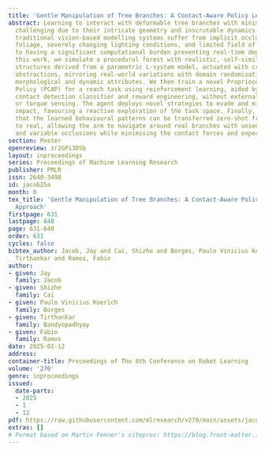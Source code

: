```yaml
---
title: 'Gentle Manipulation of Tree Branches: A Contact-Aware Policy Learning Approach'
abstract: Learning to interact with deformable tree branches with minimal damage is
  challenging due to their intricate geometry and inscrutable dynamics. Furthermore,
  traditional vision-based modelling systems suffer from implicit occlusions in dense
  foliage, severely changing lighting conditions, and limited field of view, in addition
  to having a significant computational burden preventing real-time deployment.In
  this work, we simulate a procedural forest with realistic, self-similar branching
  structures derived from a parametric L-system model, actuated with crude spring
  abstractions, mirroring real-world variations with domain randomisation over the
  morphological and dynamic attributes. We then train a novel Proprioceptive Contact-Aware
  Policy (PCAP) for a reach task using reinforcement learning, aided by a whole-arm
  contact detection classifier and reward engineering, without external vision, tactile,
  or torque sensing. The agent deploys novel strategies to evade and mitigate contact
  impact, favouring a reactive exploration of the task space. Finally, we demonstrate
  that the learned behavioural patterns can be transferred zero-shot from simulation
  to real, allowing the arm to navigate around real branches with unseen topology
  and variable occlusions while minimising the contact forces and expected ruptures.
section: Poster
openreview: zr2GPi3DSb
layout: inproceedings
series: Proceedings of Machine Learning Research
publisher: PMLR
issn: 2640-3498
id: jacob25a
month: 0
tex_title: 'Gentle Manipulation of Tree Branches: A Contact-Aware Policy Learning
  Approach'
firstpage: 631
lastpage: 648
page: 631-648
order: 631
cycles: false
bibtex_author: Jacob, Jay and Cai, Shizhe and Borges, Paulo Vinicius Koerich and Bandyopadhyay,
  Tirthankar and Ramos, Fabio
author:
- given: Jay
  family: Jacob
- given: Shizhe
  family: Cai
- given: Paulo Vinicius Koerich
  family: Borges
- given: Tirthankar
  family: Bandyopadhyay
- given: Fabio
  family: Ramos
date: 2025-01-12
address:
container-title: Proceedings of The 8th Conference on Robot Learning
volume: '270'
genre: inproceedings
issued:
  date-parts:
  - 2025
  - 1
  - 12
pdf: https://raw.githubusercontent.com/mlresearch/v270/main/assets/jacob25a/jacob25a.pdf
extras: []
# Format based on Martin Fenner's citeproc: https://blog.front-matter.io/posts/citeproc-yaml-for-bibliographies/
---
```

